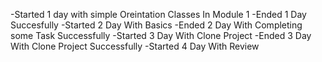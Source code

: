 -Started 1 day with simple Oreintation Classes In Module 1
-Ended 1 Day Succesfully
-Started 2 Day With Basics
-Ended 2 Day With Completing some Task Successfully
-Started 3 Day With Clone Project
-Ended 3 Day With Clone Project Successfully
-Started 4 Day With Review
